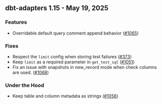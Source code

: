 ## dbt-adapters 1.15 - May 19, 2025

### Features

- Overridable default query comment append behavior ([#1065](https://github.com/dbt-labs/dbt-adapters/issues/1065))

### Fixes

- Respect the `limit` config when storing test failures ([#373](https://github.com/dbt-labs/dbt-adapters/issues/373))
- Keep `limit` as a required parameter in `get_test_sql` ([#1051](https://github.com/dbt-labs/dbt-adapters/issues/1051))
- Fix an issue with snapshots in new_record mode when check columns are used. ([#1068](https://github.com/dbt-labs/dbt-adapters/issues/1068))

### Under the Hood

- Keep table and column metadata as strings ([#1056](https://github.com/dbt-labs/dbt-adapters/issues/1056))
